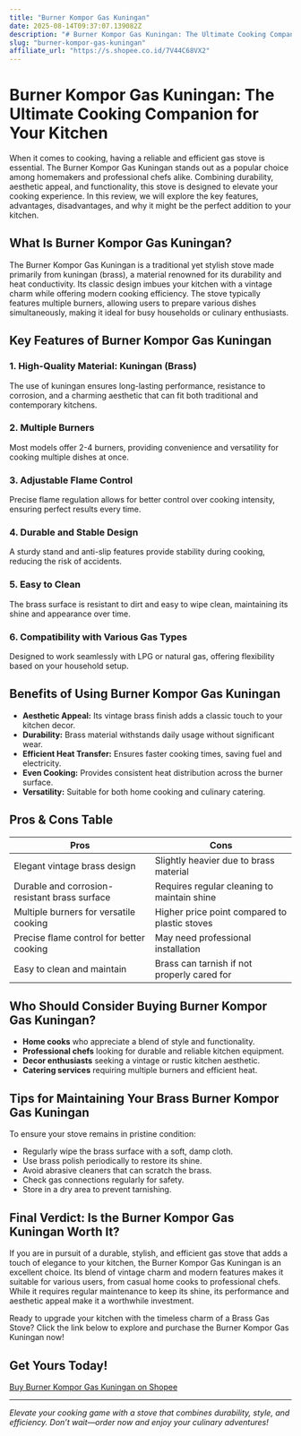 ```yaml
---
title: "Burner Kompor Gas Kuningan"
date: 2025-08-14T09:37:07.139082Z
description: "# Burner Kompor Gas Kuningan: The Ultimate Cooking Companion for Your Kitchen..."
slug: "burner-kompor-gas-kuningan"
affiliate_url: "https://s.shopee.co.id/7V44C68VX2"
---
```

# Burner Kompor Gas Kuningan: The Ultimate Cooking Companion for Your Kitchen

When it comes to cooking, having a reliable and efficient gas stove is essential. The Burner Kompor Gas Kuningan stands out as a popular choice among homemakers and professional chefs alike. Combining durability, aesthetic appeal, and functionality, this stove is designed to elevate your cooking experience. In this review, we will explore the key features, advantages, disadvantages, and why it might be the perfect addition to your kitchen.

## What Is Burner Kompor Gas Kuningan?

The Burner Kompor Gas Kuningan is a traditional yet stylish stove made primarily from kuningan (brass), a material renowned for its durability and heat conductivity. Its classic design imbues your kitchen with a vintage charm while offering modern cooking efficiency. The stove typically features multiple burners, allowing users to prepare various dishes simultaneously, making it ideal for busy households or culinary enthusiasts.

## Key Features of Burner Kompor Gas Kuningan

### 1. High-Quality Material: Kuningan (Brass)
The use of kuningan ensures long-lasting performance, resistance to corrosion, and a charming aesthetic that can fit both traditional and contemporary kitchens.

### 2. Multiple Burners
Most models offer 2-4 burners, providing convenience and versatility for cooking multiple dishes at once.

### 3. Adjustable Flame Control
Precise flame regulation allows for better control over cooking intensity, ensuring perfect results every time.

### 4. Durable and Stable Design
A sturdy stand and anti-slip features provide stability during cooking, reducing the risk of accidents.

### 5. Easy to Clean
The brass surface is resistant to dirt and easy to wipe clean, maintaining its shine and appearance over time.

### 6. Compatibility with Various Gas Types
Designed to work seamlessly with LPG or natural gas, offering flexibility based on your household setup.

## Benefits of Using Burner Kompor Gas Kuningan

- **Aesthetic Appeal:** Its vintage brass finish adds a classic touch to your kitchen decor.
- **Durability:** Brass material withstands daily usage without significant wear.
- **Efficient Heat Transfer:** Ensures faster cooking times, saving fuel and electricity.
- **Even Cooking:** Provides consistent heat distribution across the burner surface.
- **Versatility:** Suitable for both home cooking and culinary catering.

## Pros & Cons Table

| Pros                                             | Cons                                              |
|--------------------------------------------------|---------------------------------------------------|
| Elegant vintage brass design                    | Slightly heavier due to brass material          |
| Durable and corrosion-resistant brass surface   | Requires regular cleaning to maintain shine    |
| Multiple burners for versatile cooking         | Higher price point compared to plastic stoves   |
| Precise flame control for better cooking       | May need professional installation             |
| Easy to clean and maintain                       | Brass can tarnish if not properly cared for   |

## Who Should Consider Buying Burner Kompor Gas Kuningan?

- **Home cooks** who appreciate a blend of style and functionality.
- **Professional chefs** looking for durable and reliable kitchen equipment.
- **Decor enthusiasts** seeking a vintage or rustic kitchen aesthetic.
- **Catering services** requiring multiple burners and efficient heat.

## Tips for Maintaining Your Brass Burner Kompor Gas Kuningan

To ensure your stove remains in pristine condition:

- Regularly wipe the brass surface with a soft, damp cloth.
- Use brass polish periodically to restore its shine.
- Avoid abrasive cleaners that can scratch the brass.
- Check gas connections regularly for safety.
- Store in a dry area to prevent tarnishing.

## Final Verdict: Is the Burner Kompor Gas Kuningan Worth It?

If you are in pursuit of a durable, stylish, and efficient gas stove that adds a touch of elegance to your kitchen, the Burner Kompor Gas Kuningan is an excellent choice. Its blend of vintage charm and modern features makes it suitable for various users, from casual home cooks to professional chefs. While it requires regular maintenance to keep its shine, its performance and aesthetic appeal make it a worthwhile investment.

Ready to upgrade your kitchen with the timeless charm of a Brass Gas Stove? Click the link below to explore and purchase the Burner Kompor Gas Kuningan now!

## Get Yours Today!
[Buy Burner Kompor Gas Kuningan on Shopee](https://s.shopee.co.id/7V44C68VX2)

---

*Elevate your cooking game with a stove that combines durability, style, and efficiency. Don’t wait—order now and enjoy your culinary adventures!*